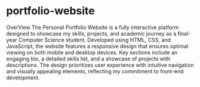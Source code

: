 # portfolio-website

OverView
The Personal Portfolio Website is a fully interactive platform designed to showcase my skills, projects, and academic journey as a final-year Computer Science student. Developed using HTML, CSS, and JavaScript, the website features a responsive design that ensures optimal viewing on both mobile and desktop devices. Key sections include an engaging bio, a detailed skills list, and a showcase of projects with descriptions. The design prioritizes user experience with intuitive navigation and visually appealing elements, reflecting my commitment to front-end development.
